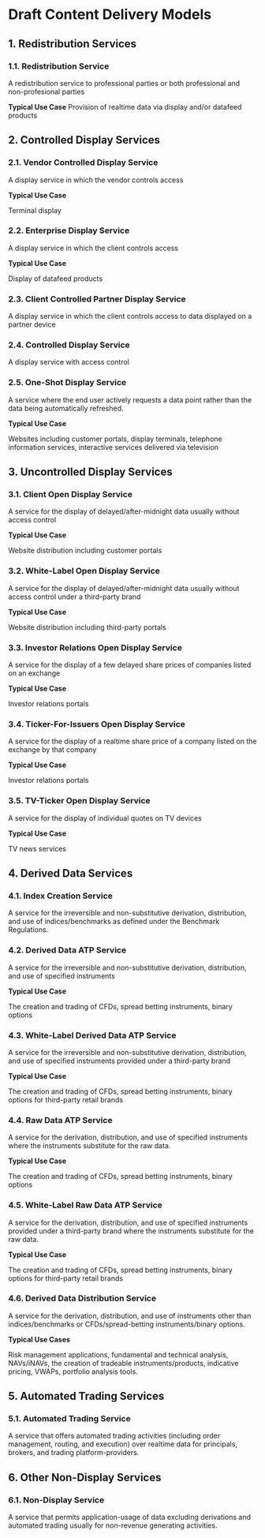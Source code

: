 # Draft Content Delivery Models

## 1. Redistribution Services
### 1.1. Redistribution Service
A redistribution service to professional parties or both professional and non-profesional parties

**Typical Use Case**
Provision of realtime data via display and/or datafeed products

## 2. Controlled Display Services
### 2.1. Vendor Controlled Display Service
A display service in which the vendor controls access

**Typical Use Case**

Terminal display

### 2.2. Enterprise Display Service
A display service in which the client controls access

**Typical Use Case**

Display of datafeed products

### 2.3. Client Controlled Partner Display Service
A display service in which the client controls access to data displayed on a partner device

### 2.4. Controlled Display Service
A display service with access control

### 2.5. One-Shot Display Service
A service where the end user actively requests a data point rather than the data being automatically refreshed.

**Typical Use Case**

Websites including customer portals, display terminals, telephone information services, interactive services delivered via television


## 3. Uncontrolled Display Services
### 3.1. Client Open Display Service
A service for the display of delayed/after-midnight data usually without access control

**Typical Use Case** 

Website distribution including customer portals


### 3.2. White-Label Open Display Service
A service for the display of delayed/after-midnight data usually without access control under a third-party brand

**Typical Use Case** 

Website distribution including third-party portals


### 3.3. Investor Relations Open Display Service
A service for the display of a few delayed share prices of companies listed on an exchange

**Typical Use Case** 

Investor relations portals

### 3.4. Ticker-For-Issuers Open Display Service
A service for the display of a realtime share price of a company listed on the exchange by that company

**Typical Use Case** 

Investor relations portals

### 3.5. TV-Ticker Open Display Service
A service for the display of individual quotes on TV devices

**Typical Use Case** 

TV news services


## 4. Derived Data Services
### 4.1. Index Creation Service
A service for the irreversible and non-substitutive derivation, distribution, and use of indices/benchmarks as defined under the Benchmark Regulations.

### 4.2. Derived Data ATP Service
A service for the irreversible and non-substitutive derivation, distribution, and use of specified instruments

**Typical Use Case**

The creation and trading of CFDs, spread betting instruments, binary options

### 4.3. White-Label Derived Data ATP Service
A service for the irreversible and non-substitutive derivation, distribution, and use of specified instruments provided under a third-party brand

**Typical Use Case**

The creation and trading of CFDs, spread betting instruments, binary options for third-party retail brands

### 4.4. Raw Data ATP Service
A service for the derivation, distribution, and use of specified instruments where the instruments substitute for the raw data.

**Typical Use Case**

The creation and trading of CFDs, spread betting instruments, binary options

### 4.5. White-Label Raw Data ATP Service
A service for the derivation, distribution, and use of specified instruments provided under a third-party brand where the instruments substitute for the raw data.

**Typical Use Case**

The creation and trading of CFDs, spread betting instruments, binary options for third-party retail brands

### 4.6. Derived Data Distribution Service
A service for the derivation, distribution, and use of instruments other than indices/benchmarks or CFDs/spread-betting instruments/binary options.

**Typical Use Cases**

Risk management applications, fundamental and technical analysis, NAVs/iNAVs, the creation of tradeable instruments/products, indicative pricing, VWAPs, portfolio analysis tools.


## 5. Automated Trading Services
### 5.1. Automated Trading Service
A service that offers automated trading activities (including order management, routing, and execution) over realtime data for principals, brokers, and trading platform-providers.

## 6. Other Non-Display Services
### 6.1. Non-Display Service
A service that permits application-usage of data excluding derivations and automated trading usually for non-revenue generating activities.









